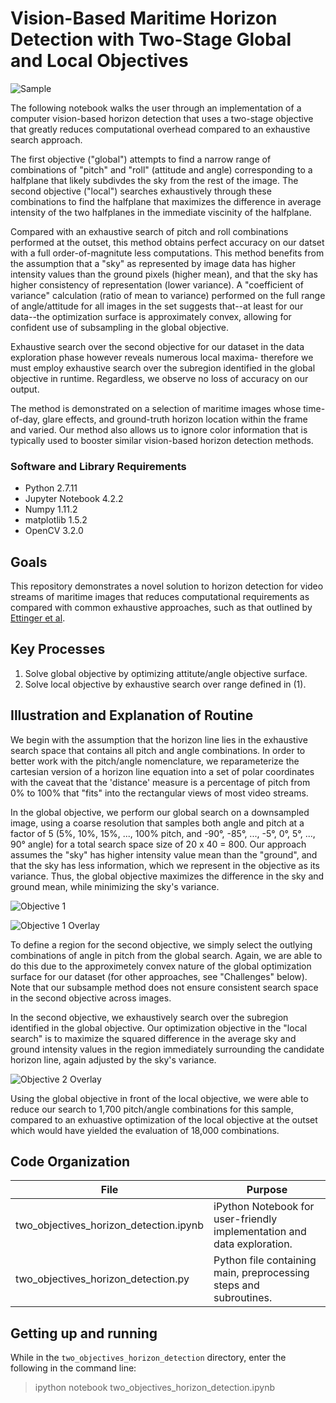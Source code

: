 # Vision-Based Maritime Horizon Detection with Two-Stage Global and Local Objectives

![Sample](http://i.imgur.com/4UlnRxY.jpg)

The following notebook walks the user through an implementation of a computer vision-based horizon detection that uses a two-stage objective that greatly reduces computational overhead compared to an exhaustive search approach.

The first objective ("global") attempts to find a narrow range of combinations of "pitch" and "roll" (attitude and angle) corresponding to a halfplane that likely subdivdes the sky from the rest of the image.  The second objective ("local") searches exhaustively through these combinations to find the halfplane that maximizes the difference in average intensity of the two halfplanes in the immediate viscinity of the halfplane.

Compared with an exhaustive search of pitch and roll combinations performed at the outset, this method obtains perfect accuracy on our datset with a full order-of-magnitute less computations.  This method benefits from the assumption that a "sky" as represented by image data has higher intensity values than the ground pixels (higher mean), and that the sky has higher consistency of representation (lower variance).  A "coefficient of variance" calculation (ratio of mean to variance) performed on the full range of angle/attitude for all images in the set suggests that--at least for our data--the optimization surface is approximately convex, allowing for confident use of subsampling in the global objective.

Exhaustive search over the second objective for our dataset in the data exploration phase however reveals numerous local maxima- therefore we must employ exhaustive search over the subregion identified in the global objective in runtime.  Regardless, we observe no loss of accuracy on our output.

The method is demonstrated on a selection of maritime images whose time-of-day, glare effects, and ground-truth horizon location within the frame and varied.  Our method also allows us to ignore color information that is typically used to booster similar vision-based horizon detection methods.

### Software and Library Requirements
* Python 2.7.11
* Jupyter Notebook 4.2.2
* Numpy 1.11.2
* matplotlib 1.5.2
* OpenCV 3.2.0

## Goals
This repository demonstrates a novel solution to horizon detection for video streams of maritime images that reduces computational requirements as compared with common exhaustive approaches, such as that outlined by [Ettinger et al](https://www.researchgate.net/profile/Martin_Waszak/publication/2494734_Towards_Flight_Autonomy_Vision-Based_Horizon_Detection_for_Micro_Air_Vehicles/links/5441579b0cf2a76a3cc7de60.pdf).

## Key Processes
1. Solve global objective by optimizing attitute/angle objective surface.
2. Solve local objective by exhaustive search over range defined in (1).

## Illustration and Explanation of Routine
We begin with the assumption that the horizon line lies in the exhaustive search space that contains all pitch and angle combinations.  In order to better work with the pitch/angle nomenclature, we reparameterize the cartesian version of a horizon line equation into a set of polar coordinates with the caveat that the 'distance' measure is a percentage of pitch from 0% to 100% that "fits" into the rectangular views of most video streams.  

In the global objective, we perform our global search on a downsampled image, using a coarse resolution that samples both angle and pitch at a factor of 5 (5%, 10%, 15%, ..., 100% pitch, and -90°, -85°, ..., -5°, 0°, 5°, ..., 90° angle) for a total search space size of 20 x 40 = 800.  Our approach assumes the "sky" has higher intensity value mean than the "ground", and that the sky has less information, which we represent in the objective as its variance.  Thus, the global objective maximizes the difference in the sky and ground mean, while minimizing the sky's variance.  

![Objective 1](http://i.imgur.com/aXQpS2W.jpg)

![Objective 1 Overlay](http://i.imgur.com/ia9RScV.jpg)

To define a region for the second objective, we simply select the outlying combinations of angle in pitch from the global search.  Again, we are able to do this due to the approximetely convex nature of the global optimization surface for our dataset (for other approaches, see "Challenges" below).  Note that our subsample method does not ensure consistent search space in the second objective across images.

In the second objective, we exhaustively search over the subregion identified in the global objective.  Our optimization objective in the "local search" is to maximize the squared difference in the average sky and ground intensity values in the region immediately surrounding the candidate horizon line, again adjusted by the sky's variance.

![Objective 2 Overlay](http://i.imgur.com/WKVWdO9.jpg)

Using the global objective in front of the local objective, we were able to reduce our search to 1,700 pitch/angle combinations for this sample, compared to an exhuastive optimization of the local objective at the outset which would have yielded the evaluation of 18,000 combinations.

## Code Organization

File | Purpose
------------ | -------------
two_objectives_horizon_detection.ipynb |	iPython Notebook for user-friendly implementation and data exploration.
two_objectives_horizon_detection.py | Python file containing main, preprocessing steps and subroutines.

## Getting up and running

While in the `two_objectives_horizon_detection` directory, enter the following in the command line:

> ipython notebook two_objectives_horizon_detection.ipynb
